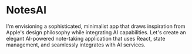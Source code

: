 # NotesAI
I'm envisioning a sophisticated, minimalist app that draws inspiration from Apple's design philosophy while integrating AI capabilities. Let's create an elegant AI-powered note-taking application that uses React, state management, and seamlessly integrates with AI services.
